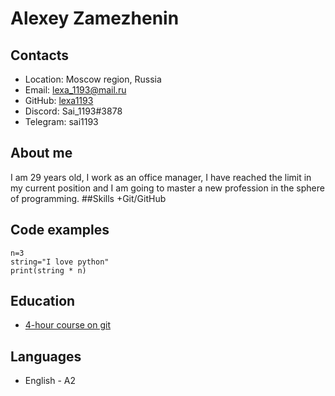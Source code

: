 # Alexey Zamezhenin
## Contacts
+ Location: Moscow region, Russia
+ Email: lexa_1193@mail.ru 
+ GitHub: [lexa1193](https://github.com/lexa1193)
+ Discord: Sai_1193#3878
+ Telegram: sai1193
## About me
I am 29 years old, I work as an office manager, I have reached the limit in my current position and I am going to master a new profession in the sphere of programming.
##Skills
+Git/GitHub
## Code examples 
    n=3
    string="I love python"
    print(string * n)
## Education
+ [4-hour course on git](https://www.youtube.com/watch?v=O00FTZDxD0o&t=1s)
## Languages
+ English - A2 
